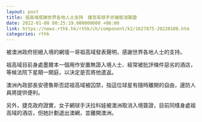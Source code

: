 ```yaml
---
layout: post
title: 祖高域感謝世界各地人士支持　捷克有球手亦被取消簽證
date: 2022-01-08 00:25:19.000000000 +08:00
link: https://news.rthk.hk/rthk/ch/component/k2/1627875-20220108.htm
categories: rthk
---
```


被澳洲政府拒絕入境的網壇一哥祖高域發表聲明，感謝世界各地人士的支持。

祖高域目前身處墨爾本一個用作安置無證入境人士、經常被批評條件惡劣的酒店，等候法院下星期一開庭，以決定是否將他遣返。

澳洲內政部長安德魯斯否認祖高域被囚禁，指這位球星有隨時離開的自由，邊防人員將提供便利。

另外，捷克政府證實，女子網球手沃拉科娃被澳洲取消入境簽證，目前同樣身處祖高域的酒店，但她計劃退出澳網，並離開澳洲。
